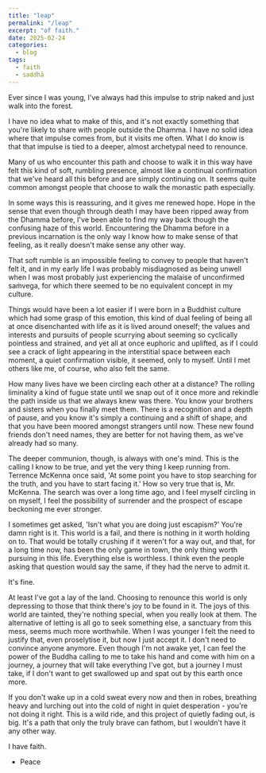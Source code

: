 ```yaml
---
title: "leap"
permalink: "/leap" 
excerpt: "of faith."
date: 2025-02-24
categories:
  - blog 
tags: 
  - faith
  - saddhā
--- 
```


Ever since I was young, I've always had this impulse to strip naked and just walk into the forest. 

I have no idea what to make of this, and it's not exactly something that you're likely to share with people outside the Dhamma. I have no solid idea where that impulse comes from, but it visits me often. What I do know is that that impulse is tied to a deeper, almost archetypal need to renounce.

Many of us who encounter this path and choose to walk it in this way have felt this kind of soft, rumbling presence, almost like a continual confirmation that we've heard all this before and are simply continuing on. It seems quite common amongst people that choose to walk the monastic path especially. 

In some ways this is reassuring, and it gives me renewed hope. Hope in the sense that even though through death I may have been ripped away from the Dhamma before, I've been able to find my way back though the confusing haze of this world. Encountering the Dhamma before in a previous incarnation is the only way I know how to make sense of that feeling, as it really doesn't make sense any other way. 

That soft rumble is an impossible feeling to convey to people that haven't felt it, and in my early life I was probably misdiagnosed as being unwell when I was most probably just experiencing the malaise of unconfirmed saṁvega, for which there seemed to be no equivalent concept in my culture. 

Things would have been a lot easier if I were born in a Buddhist culture which had some grasp of this emotion, this kind of dual feeling of being all at once disenchanted with life as it is lived around oneself; the values and interests and pursuits of people scurrying about seeming so cyclically pointless and strained, and yet all at once euphoric and uplifted, as if I could see a crack of light appearing in the interstitial space between each moment, a quiet confirmation visible, it seemed, only to myself. Until I met others like me, of course, who also felt the same. 

How many lives have we been circling each other at a distance? The rolling liminality a kind of fugue state until we snap out of it once more and rekindle the path inside us that we always knew was there. You know your brothers and sisters when you finally meet them. There is a recognition and a depth of pause, and you know it's simply a continuing and a shift of shape, and that you have been moored amongst strangers until now. These new found friends don't need names, they are better for not having them, as we've already had so many. 

The deeper communion, though, is always with one's mind. This is the calling I know to be true, and yet the very thing I keep running from. Terrence McKenna once said, 'At some point you have to stop searching for the truth, and you have to start facing it.' How so very true that is, Mr. McKenna. The search was over a long time ago, and I feel myself circling in on myself, I feel the possibility of surrender and the prospect of escape beckoning me ever stronger.

I sometimes get asked, 'Isn't what you are doing just escapism?' You're damn right is it. This world is a fail, and there is nothing in it worth holding on to. That would be totally crushing if it weren't for a way out, and that, for a long time now, has been the only game in town, the only thing worth pursuing in this life. Everything else is worthless. I think even the people asking that question would say the same, if they had the nerve to admit it. 

It's fine. 

At least I've got a lay of the land. Choosing to renounce this world is only depressing to those that think there's joy to be found in it. The joys of this world are tainted, they're nothing special, when you really look at them.
The alternative of letting is all go to seek something else, a sanctuary from this mess, seems much more worthwhile. When I was younger I felt the need to justify that, even proselytise it, but now I just accept it. I don't need to convince anyone anymore. Even though I'm not awake yet, I can feel the power of the Buddha calling to me to take his hand and come with him on a journey, a journey that will take everything I've got, but a journey I must take, if I don't want to get swallowed up and spat out by this earth once more. 

If you don't wake up in a cold sweat every now and then in robes, breathing heavy and lurching out into the cold of night in quiet desperation - you're not doing it right. This is a wild ride, and this project of quietly fading out, is big. It's a path that only the truly brave can fathom, but I wouldn't have it any other way.

I have faith. 

- Peace  
